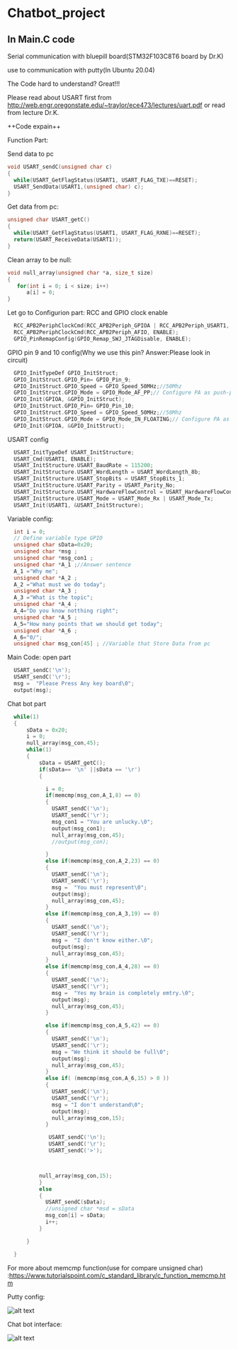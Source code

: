 # Chatbot_project
## In Main.C code 
Serial communication with bluepill board(STM32F103C8T6 board by Dr.K)

use to communication with putty(In Ubuntu 20.04)

The Code hard to understand? Great!!!


Please read about USART first from http://web.engr.oregonstate.edu/~traylor/ece473/lectures/uart.pdf or read from lecture Dr.K.


++Code expain++

Function Part:

Send data to pc 
```c
void USART_sendC(unsigned char c)
{
  while(USART_GetFlagStatus(USART1, USART_FLAG_TXE)==RESET);
  USART_SendData(USART1,(unsigned char) c); 
}
```

Get data from pc:

```c
unsigned char USART_getC()
{
  while(USART_GetFlagStatus(USART1, USART_FLAG_RXNE)==RESET);
  return(USART_ReceiveData(USART1)); 
}
```

Clean array to be null:

```c
void null_array(unsigned char *a, size_t size)
{ 
   for(int i = 0; i < size; i++) 
      a[i] = 0; 
} 
```
Let go to Configurion part:
RCC and GPIO clock enable
```c
  RCC_APB2PeriphClockCmd(RCC_APB2Periph_GPIOA | RCC_APB2Periph_USART1, ENABLE);
  RCC_APB2PeriphClockCmd(RCC_APB2Periph_AFIO, ENABLE);
  GPIO_PinRemapConfig(GPIO_Remap_SWJ_JTAGDisable, ENABLE);
```
GPIO pin 9 and 10 config(Why we use this pin? Answer:Please look in circuit)
```c
  GPIO_InitTypeDef GPIO_InitStruct;
  GPIO_InitStruct.GPIO_Pin= GPIO_Pin_9;
  GPIO_InitStruct.GPIO_Speed = GPIO_Speed_50MHz;//50Mhz
  GPIO_InitStruct.GPIO_Mode = GPIO_Mode_AF_PP;// Configure PA as push-pull output
  GPIO_Init(GPIOA, &GPIO_InitStruct);
  GPIO_InitStruct.GPIO_Pin= GPIO_Pin_10;
  GPIO_InitStruct.GPIO_Speed = GPIO_Speed_50MHz;//50Mhz
  GPIO_InitStruct.GPIO_Mode = GPIO_Mode_IN_FLOATING;// Configure PA as push-pull output
  GPIO_Init(GPIOA, &GPIO_InitStruct);
```
USART config
```c
  USART_InitTypeDef USART_InitStructure;
  USART_Cmd(USART1, ENABLE);
  USART_InitStructure.USART_BaudRate = 115200;
  USART_InitStructure.USART_WordLength = USART_WordLength_8b;
  USART_InitStructure.USART_StopBits = USART_StopBits_1;
  USART_InitStructure.USART_Parity = USART_Parity_No;
  USART_InitStructure.USART_HardwareFlowControl = USART_HardwareFlowControl_None;
  USART_InitStructure.USART_Mode = USART_Mode_Rx | USART_Mode_Tx;
  USART_Init(USART1, &USART_InitStructure);
```
Variable config:
```c
  int i = 0;
  // Define variable type GPIO
  unsigned char sData=0x20;
  unsigned char *msg ;
  unsigned char *msg_con1 ;
  unsigned char *A_1 ;//Answer sentence
  A_1 ="Why me";
  unsigned char *A_2 ;
  A_2 ="What must we do today";
  unsigned char *A_3 ;
  A_3 ="What is the topic";
  unsigned char *A_4 ;
  A_4="Do you know notthing right";
  unsigned char *A_5 ;
  A_5="How many points that we should get today";
  unsigned char *A_6 ;
  A_6="0/";
  unsigned char msg_con[45] ; //Variable that Store Data from pc
```

Main Code:
open part
```c
  USART_sendC('\n');
  USART_sendC('\r');
  msg =  "Please Press Any key board\0";
  output(msg);
```
Chat bot part
```c
  while(1)
  {
      sData = 0x20;
      i = 0;
      null_array(msg_con,45);
      while(1)
      {
          sData = USART_getC();     
          if(sData== '\n' ||sData == '\r')
          {

            i = 0;
            if(memcmp(msg_con,A_1,8) == 0)
            {
              USART_sendC('\n');
              USART_sendC('\r');
              msg_con1 = "You are unlucky.\0";
              output(msg_con1);
              null_array(msg_con,45);
              //output(msg_con);

            }
            else if(memcmp(msg_con,A_2,23) == 0)
            {
              USART_sendC('\n');
              USART_sendC('\r');
              msg =  "You must represent\0";
              output(msg);
              null_array(msg_con,45);
            }
            else if(memcmp(msg_con,A_3,19) == 0)
            {
              USART_sendC('\n');
              USART_sendC('\r');
              msg =  "I don't know either.\0";
              output(msg);
              null_array(msg_con,45);
            }
            else if(memcmp(msg_con,A_4,28) == 0)
            {
              USART_sendC('\n');
              USART_sendC('\r');
              msg =  "Yes my brain is completely emtry.\0";
              output(msg);
              null_array(msg_con,45);
            }

            else if(memcmp(msg_con,A_5,42) == 0)
            {
              USART_sendC('\n');
              USART_sendC('\r');
              msg = "We think it should be full\0";
              output(msg);
              null_array(msg_con,45);
            }
            else if( (memcmp(msg_con,A_6,15) > 0 ))
			{
			  USART_sendC('\n');
			  USART_sendC('\r');
			  msg = "I don't understand\0";
			  output(msg);
			  null_array(msg_con,15);
			}

			 USART_sendC('\n');
			 USART_sendC('\r');
			 USART_sendC('>');



          null_array(msg_con,15);
          }
          else
          {
            USART_sendC(sData);
            //unsigned char *msd = sData
            msg_con[i] = sData;
            i++;
          }

      }

  }
```
For more about memcmp function(use for compare unsigned char) :https://www.tutorialspoint.com/c_standard_library/c_function_memcmp.htm

Putty config:

![alt text](https://github.com/anchidta/Mircopro_project/blob/main/putty.png?raw=true)

Chat bot interface:

![alt text](https://github.com/anchidta/Mircopro_project/blob/main/chatbot.png?raw=true)


